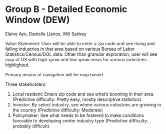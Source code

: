 # Group B - Detailed Economic Window (DEW)
Elaine Ayo, Danielle Llanos, Will Sankey


Value Statement:
	User will be able to enter a zip code and see rising and falling industries in that area based on various Bureau of Labor Statistics/Census/DOL data. Other than granular exploration, user will see map of US with high-grow and low-grow areas for various industries highlighted.

Primary means of navigation will be map based

Three stakeholders:
1. Local resident: Enters zip code and see what’s booming in their area (Predictive difficulty: Pretty easy, mostly descriptive statistics)
2. Investor: By select industry, see where various industries are growing in the country (Predictive difficulty: Moderate)
3. Policymaker: See what needs to be fostered to make conditions favorable to developing center industry type (Predictive difficulty: probably difficult)

